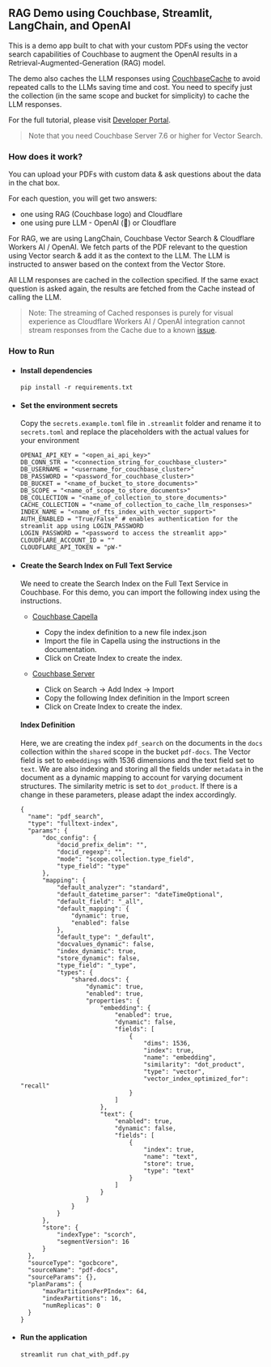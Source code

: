 ## RAG Demo using Couchbase, Streamlit, LangChain, and OpenAI

This is a demo app built to chat with your custom PDFs using the vector search capabilities of Couchbase to augment the OpenAI results in a Retrieval-Augmented-Generation (RAG) model.

The demo also caches the LLM responses using [CouchbaseCache](https://python.langchain.com/v0.2/docs/integrations/llm_caching/#couchbase-cache) to avoid repeated calls to the LLMs saving time and cost. You need to specify just the collection (in the same scope and bucket for simplicity) to cache the LLM responses.

For the full tutorial, please visit [Developer Portal](https://developer.couchbase.com/tutorial-python-langchain-pdf-chat).

> Note that you need Couchbase Server 7.6 or higher for Vector Search.

### How does it work?

You can upload your PDFs with custom data & ask questions about the data in the chat box.

For each question, you will get two answers:

- one using RAG (Couchbase logo) and Cloudflare
- one using pure LLM - OpenAI (🤖) or Cloudflare

For RAG, we are using LangChain, Couchbase Vector Search & Cloudflare Workers AI / OpenAI. We fetch parts of the PDF relevant to the question using Vector search & add it as the context to the LLM. The LLM is instructed to answer based on the context from the Vector Store.

All LLM responses are cached in the collection specified. If the same exact question is asked again, the results are fetched from the Cache instead of calling the LLM.

> Note: The streaming of Cached responses is purely for visual experience as Cloudflare Workers AI / OpenAI integration cannot stream responses from the Cache due to a known [issue](https://github.com/langchain-ai/langchain/issues/9762).

### How to Run

- #### Install dependencies

  `pip install -r requirements.txt`

- #### Set the environment secrets

  Copy the `secrets.example.toml` file in `.streamlit` folder and rename it to `secrets.toml` and replace the placeholders with the actual values for your environment

  ```
  OPENAI_API_KEY = "<open_ai_api_key>"
  DB_CONN_STR = "<connection_string_for_couchbase_cluster>"
  DB_USERNAME = "<username_for_couchbase_cluster>"
  DB_PASSWORD = "<password_for_couchbase_cluster>"
  DB_BUCKET = "<name_of_bucket_to_store_documents>"
  DB_SCOPE = "<name_of_scope_to_store_documents>"
  DB_COLLECTION = "<name_of_collection_to_store_documents>"
  CACHE_COLLECTION = "<name_of_collection_to_cache_llm_responses>"
  INDEX_NAME = "<name_of_fts_index_with_vector_support>"
  AUTH_ENABLED = "True/False" # enables authentication for the streamlit app using LOGIN_PASSWORD
  LOGIN_PASSWORD = "<password to access the streamlit app>"
  CLOUDFLARE_ACCOUNT_ID = ""
  CLOUDFLARE_API_TOKEN = "pW-"
  ```

- #### Create the Search Index on Full Text Service

  We need to create the Search Index on the Full Text Service in Couchbase. For this demo, you can import the following index using the instructions.

  - [Couchbase Capella](https://docs.couchbase.com/cloud/search/import-search-index.html)

    - Copy the index definition to a new file index.json
    - Import the file in Capella using the instructions in the documentation.
    - Click on Create Index to create the index.

  - [Couchbase Server](https://docs.couchbase.com/server/current/search/import-search-index.html)

    - Click on Search -> Add Index -> Import
    - Copy the following Index definition in the Import screen
    - Click on Create Index to create the index.

  #### Index Definition

  Here, we are creating the index `pdf_search` on the documents in the `docs` collection within the `shared` scope in the bucket `pdf-docs`. The Vector field is set to `embeddings` with 1536 dimensions and the text field set to `text`. We are also indexing and storing all the fields under `metadata` in the document as a dynamic mapping to account for varying document structures. The similarity metric is set to `dot_product`. If there is a change in these parameters, please adapt the index accordingly.

  ```
  {
    "name": "pdf_search",
    "type": "fulltext-index",
    "params": {
        "doc_config": {
            "docid_prefix_delim": "",
            "docid_regexp": "",
            "mode": "scope.collection.type_field",
            "type_field": "type"
        },
        "mapping": {
            "default_analyzer": "standard",
            "default_datetime_parser": "dateTimeOptional",
            "default_field": "_all",
            "default_mapping": {
                "dynamic": true,
                "enabled": false
            },
            "default_type": "_default",
            "docvalues_dynamic": false,
            "index_dynamic": true,
            "store_dynamic": false,
            "type_field": "_type",
            "types": {
                "shared.docs": {
                    "dynamic": true,
                    "enabled": true,
                    "properties": {
                        "embedding": {
                            "enabled": true,
                            "dynamic": false,
                            "fields": [
                                {
                                    "dims": 1536,
                                    "index": true,
                                    "name": "embedding",
                                    "similarity": "dot_product",
                                    "type": "vector",
                                    "vector_index_optimized_for": "recall"
                                }
                            ]
                        },
                        "text": {
                            "enabled": true,
                            "dynamic": false,
                            "fields": [
                                {
                                    "index": true,
                                    "name": "text",
                                    "store": true,
                                    "type": "text"
                                }
                            ]
                        }
                    }
                }
            }
        },
        "store": {
            "indexType": "scorch",
            "segmentVersion": 16
        }
    },
    "sourceType": "gocbcore",
    "sourceName": "pdf-docs",
    "sourceParams": {},
    "planParams": {
        "maxPartitionsPerPIndex": 64,
        "indexPartitions": 16,
        "numReplicas": 0
    }
  }
  ```

- #### Run the application

  `streamlit run chat_with_pdf.py`
